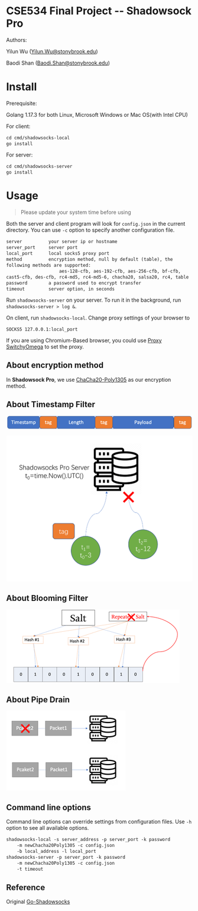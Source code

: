 # CSE534 Final Project -- Shadowsock Pro

Authors: 

Yilun Wu (Yilun.Wu@stonybrook.edu) 

Baodi Shan (Baodi.Shan@stonybrook.edu)

# Install

Prerequisite:

Golang 1.17.3 for both Linux, Microsoft Windows or Mac OS(with Intel CPU)

For client:

```
cd cmd/shadowsocks-local
go install
```

For server:
```
cd cmd/shadowsocks-server
go install
```

# Usage

> Please update your system time before using 

Both the server and client program will look for `config.json` in the current directory. You can use `-c` option to specify another configuration file.


```
server          your server ip or hostname
server_port     server port
local_port      local socks5 proxy port
method          encryption method, null by default (table), the following methods are supported:
                    aes-128-cfb, aes-192-cfb, aes-256-cfb, bf-cfb, cast5-cfb, des-cfb, rc4-md5, rc4-md5-6, chacha20, salsa20, rc4, table
password        a password used to encrypt transfer
timeout         server option, in seconds
```

Run `shadowsocks-server` on your server. To run it in the background, run `shadowsocks-server > log &`.

On client, run `shadowsocks-local`. Change proxy settings of your browser to

```
SOCKS5 127.0.0.1:local_port
```

If you are using Chromium-Based browser, you could use [Proxy SwitchyOmega](https://chrome.google.com/webstore/detail/proxy-switchyomega/padekgcemlokbadohgkifijomclgjgif?hl=en) to set the proxy.

## About encryption method

In **Shadowsock Pro**, we use [ChaCha20-Poly1305](https://pkg.go.dev/golang.org/x/crypto/chacha20poly1305) as our encryption method.


## About Timestamp Filter

![Fig1](readme1.png)

![Fig4](readme4.png)


## About  Blooming Filter

![Fig2](readme2.png)

## About Pipe Drain

![Fig3](readme3.png)

## Command line options

Command line options can override settings from configuration files. Use `-h` option to see all available options.

```
shadowsocks-local -s server_address -p server_port -k password
    -m newChacha20Poly1305 -c config.json
    -b local_address -l local_port
shadowsocks-server -p server_port -k password
    -m newChacha20Poly1305 -c config.json
    -t timeout
```

## Reference

Original [Go-Shadowsocks](https://github.com/shadowsocks/shadowsocks-go)


